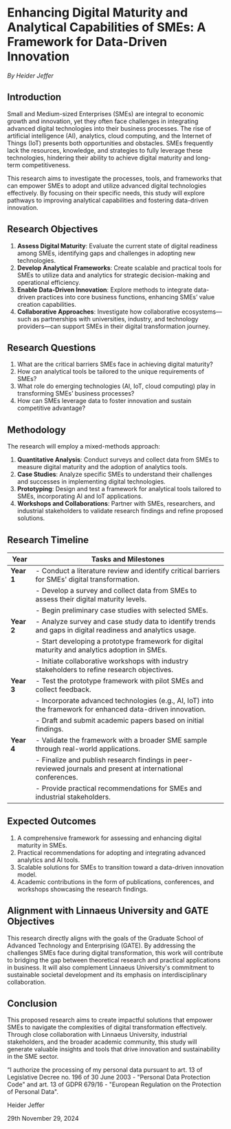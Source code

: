 # Enhancing Digital Maturity and Analytical Capabilities of SMEs: A Framework for Data-Driven Innovation

*By Heider Jeffer*

## Introduction  
Small and Medium-sized Enterprises (SMEs) are integral to economic growth and innovation, yet they often face challenges in integrating advanced digital technologies into their business processes. The rise of artificial intelligence (AI), analytics, cloud computing, and the Internet of Things (IoT) presents both opportunities and obstacles. SMEs frequently lack the resources, knowledge, and strategies to fully leverage these technologies, hindering their ability to achieve digital maturity and long-term competitiveness.

This research aims to investigate the processes, tools, and frameworks that can empower SMEs to adopt and utilize advanced digital technologies effectively. By focusing on their specific needs, this study will explore pathways to improving analytical capabilities and fostering data-driven innovation.

## Research Objectives  
1. **Assess Digital Maturity**: Evaluate the current state of digital readiness among SMEs, identifying gaps and challenges in adopting new technologies.  
2. **Develop Analytical Frameworks**: Create scalable and practical tools for SMEs to utilize data and analytics for strategic decision-making and operational efficiency.  
3. **Enable Data-Driven Innovation**: Explore methods to integrate data-driven practices into core business functions, enhancing SMEs’ value creation capabilities.  
4. **Collaborative Approaches**: Investigate how collaborative ecosystems—such as partnerships with universities, industry, and technology providers—can support SMEs in their digital transformation journey.

## Research Questions  
1. What are the critical barriers SMEs face in achieving digital maturity?  
2. How can analytical tools be tailored to the unique requirements of SMEs?  
3. What role do emerging technologies (AI, IoT, cloud computing) play in transforming SMEs’ business processes?  
4. How can SMEs leverage data to foster innovation and sustain competitive advantage?

## Methodology  
The research will employ a mixed-methods approach:

1. **Quantitative Analysis**: Conduct surveys and collect data from SMEs to measure digital maturity and the adoption of analytics tools.  
2. **Case Studies**: Analyze specific SMEs to understand their challenges and successes in implementing digital technologies.  
3. **Prototyping**: Design and test a framework for analytical tools tailored to SMEs, incorporating AI and IoT applications.  
4. **Workshops and Collaborations**: Partner with SMEs, researchers, and industrial stakeholders to validate research findings and refine proposed solutions.

## Research Timeline

| **Year**       | **Tasks and Milestones**                                                                                     |  
|-----------------|-----------------------------------------------------------------------------------------------------------|  
| **Year 1**     | - Conduct a literature review and identify critical barriers for SMEs' digital transformation.              |  
|                 | - Develop a survey and collect data from SMEs to assess their digital maturity levels.                     |  
|                 | - Begin preliminary case studies with selected SMEs.                                                      |  
| **Year 2**     | - Analyze survey and case study data to identify trends and gaps in digital readiness and analytics usage.  |  
|                 | - Start developing a prototype framework for digital maturity and analytics adoption in SMEs.             |  
|                 | - Initiate collaborative workshops with industry stakeholders to refine research objectives.               |  
| **Year 3**     | - Test the prototype framework with pilot SMEs and collect feedback.                                       |  
|                 | - Incorporate advanced technologies (e.g., AI, IoT) into the framework for enhanced data-driven innovation.|  
|                 | - Draft and submit academic papers based on initial findings.                                             |  
| **Year 4**     | - Validate the framework with a broader SME sample through real-world applications.                        |  
|                 | - Finalize and publish research findings in peer-reviewed journals and present at international conferences.|  
|                 | - Provide practical recommendations for SMEs and industrial stakeholders.                                 |  

## Expected Outcomes  
1. A comprehensive framework for assessing and enhancing digital maturity in SMEs.  
2. Practical recommendations for adopting and integrating advanced analytics and AI tools.  
3. Scalable solutions for SMEs to transition toward a data-driven innovation model.  
4. Academic contributions in the form of publications, conferences, and workshops showcasing the research findings.

## Alignment with Linnaeus University and GATE Objectives  
This research directly aligns with the goals of the Graduate School of Advanced Technology and Enterprising (GATE). By addressing the challenges SMEs face during digital transformation, this work will contribute to bridging the gap between theoretical research and practical applications in business. It will also complement Linnaeus University's commitment to sustainable societal development and its emphasis on interdisciplinary collaboration.

## Conclusion  
This proposed research aims to create impactful solutions that empower SMEs to navigate the complexities of digital transformation effectively. Through close collaboration with Linnaeus University, industrial stakeholders, and the broader academic community, this study will generate valuable insights and tools that drive innovation and sustainability in the SME sector.

“I authorize the processing of my personal data pursuant to art. 13 of Legislative Decree no. 196 of 30 June 2003 - "Personal Data Protection Code" and art. 13 of GDPR 679/16 - "European Regulation on the Protection of Personal Data".	

Heider Jeffer

29th November 29, 2024

